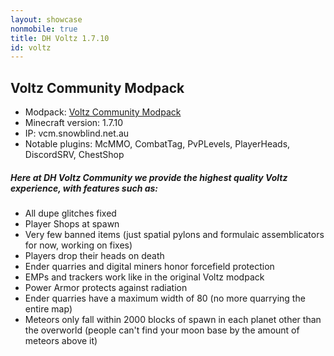 ```yaml
---
layout: showcase
nonmobile: true
title: DH Voltz 1.7.10
id: voltz
---
```

## Voltz Community Modpack
- Modpack: [Voltz Community Modpack](https://voltzmodpack.com)
- Minecraft version: 1.7.10
- IP: vcm.snowblind.net.au
- Notable plugins: McMMO, CombatTag, PvPLevels, PlayerHeads, DiscordSRV, ChestShop

##### Here at DH Voltz Community we provide the highest quality Voltz experience, with features such as:
- All dupe glitches fixed
- Player Shops at spawn
- Very few banned items (just spatial pylons and formulaic assemblicators for now, working on fixes)
- Players drop their heads on death
- Ender quarries and digital miners honor forcefield protection
- EMPs and trackers work like in the original Voltz modpack
- Power Armor protects against radiation
- Ender quarries have a maximum width of 80 (no more quarrying the entire map)
- Meteors only fall within 2000 blocks of spawn in each planet other than the overworld (people can't find your moon base by the amount of meteors above it)
